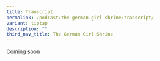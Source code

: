 ```yaml
---
title: Transcript
permalink: /podcast/the-german-girl-shrine/transcript/
variant: tiptap
description: ""
third_nav_title: The German Girl Shrine
---
```

<p>Coming soon</p>